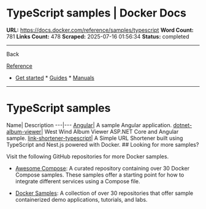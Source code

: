 # TypeScript samples | Docker Docs

**URL:** https://docs.docker.com/reference/samples/typescript
**Word Count:** 781
**Links Count:** 478
**Scraped:** 2025-07-16 01:56:34
**Status:** completed

---

Back

[Reference](https://docs.docker.com/reference/)

  * [Get started](https://docs.docker.com/get-started/)   * [Guides](https://docs.docker.com/guides/)   * [Manuals](https://docs.docker.com/manuals/)

* * *

# TypeScript samples

Name| Description   ---|---   [Angular](https://github.com/docker/awesome-compose/tree/master/angular)| A sample Angular application.   [dotnet-album-viewer](https://github.com/dockersamples/dotnet-album-viewer)| West Wind Album Viewer ASP.NET Core and Angular sample.   [link-shortener-typescript](https://github.com/dockersamples/link-shortener-typescript)| A Simple URL Shortener built using TypeScript and Nest.js powered with Docker.      ## Looking for more samples?

Visit the following GitHub repositories for more Docker samples.

  * [Awesome Compose](https://github.com/docker/awesome-compose): A curated repository containing over 30 Docker Compose samples. These samples offer a starting point for how to integrate different services using a Compose file.

  * [Docker Samples](https://github.com/dockersamples?q=&type=all&language=&sort=stargazers): A collection of over 30 repositories that offer sample containerized demo applications, tutorials, and labs.